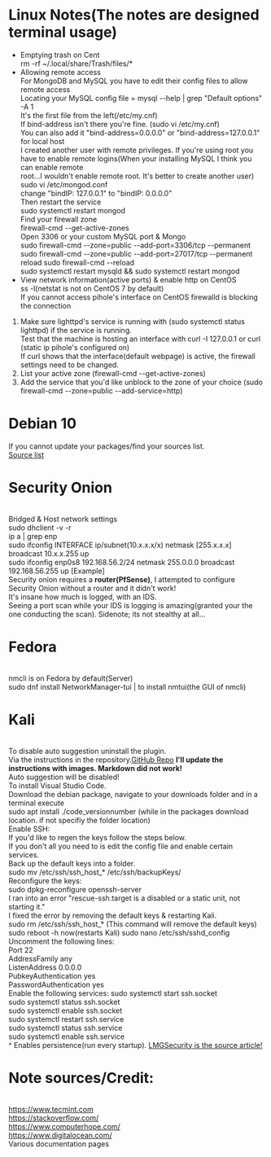 # Linux Notes(The notes are designed terminal usage)
* Emptying trash on Cent
 <br> rm -rf ~/.local/share/Trash/files/*
 * Allowing remote access
    <br>For MongoDB and MySQL you have to edit their config files to allow remote access
    <br>Locating your MySQL config file = mysql --help | grep "Default options" -A 1
    <br>It's the first file from the left(/etc/my.cnf)
    <br>If bind-address isn't there you're fine. (sudo vi /etc/my.cnf)
    <br>You can also add it "bind-address=0.0.0.0" or "bind-address=127.0.0.1" for local host
    <br>I created another user with remote privileges. If you're using root you have to enable remote logins(When your installing MySQL I think you can enable remote                  
  root...I wouldn't enable remote root. It's better to create another user)
    <br>sudo vi /etc/mongod.conf
    <br>change "bindIP: 127.0.0.1" to "bindIP: 0.0.0.0"
    <br>Then restart the service
    <br>sudo systemctl restart mongod
    <br>Find your firewall zone
    <br>firewall-cmd --get-active-zones
    <br>Open 3306 or your custom MySQL port & Mongo
    <br>sudo firewall-cmd --zone=public --add-port=3306/tcp --permanent
    <br>sudo firewall-cmd --zone=public --add-port=27017/tcp --permanent
    <br>reload sudo firewall-cmd --reload
    <br>sudo systemctl restart mysqld && sudo systemctl restart mongod
 * View network information(active ports) & enable http on CentOS
  <br>ss -l(netstat is not on CentOS 7 by default)
  <br>If you cannot access pihole's interface on CentOS firewalld is blocking the connection 
  1. Make sure lighttpd's service is running with (sudo systemctl status lighttpd) if the service is running.<br>Test that the machine is hosting an interface with    curl -I 127.0.0.1 or curl (static ip pihole's configured on)<br>
  If curl shows that the interface(default webpage) is active, the firewall settings need to be changed.
  2. List your active zone (firewall-cmd --get-active-zones)
  3. Add the service that you'd like unblock to the zone of your choice (sudo firewall-cmd --zone=public --add-service=http)
# Debian 10
If you cannot update your packages/find your sources list.<br>
[Source list](https://wiki.debian.org/SourcesList)

# Security Onion
<br>Bridged & Host network settings
<br>sudo dhclient -v -r
<br>ip a | grep enp
<br>sudo ifconfig INTERFACE ip/subnet(10.x.x.x/x) netmask [255.x.x.x] broadcast 10.x.x.255 up
<br>sudo ifconfig enp0s8 192.168.56.2/24 netmask 255.0.0.0 broadcast 192.168.56.255 up [Example]
<br>Security onion requires a <b>router(PfSense)</b>, I attempted to configure Security Onion without a router and it didn't work!
<br>It's insane how much is logged, with an IDS. 
<br>Seeing a port scan while your IDS is logging is amazing(granted your the one conducting the scan). Sidenote; its not stealthy at all...
# Fedora
<br>nmcli is on Fedora by default(Server)
<br>sudo dnf install NetworkManager-tui | to install nmtui(the GUI of nmcli)

# Kali
<br>To disable auto suggestion uninstall the plugin.<br>Via the instructions in the repository.[GitHub Repo](https://github.com/zsh-users/zsh-autosuggestions#enable-asynchronous-)
 <b>I'll update the instructions with images. Markdown did not work!</b>
 <br> Auto suggestion will be disabled!
<br>To install Visual Studio Code.<br>Download the debian package, navigate to your downloads folder and in a terminal execute<br>sudo apt install ./code_versionnumber (while in the packages download location. if not specifiy the folder location)
<br>
Enable SSH:<br>
If you'd like to regen the keys follow the steps below.<br>If you don't all you need to is edit the config file and enable certain services.
<br>
Back up the default keys into a folder.<br>
sudo mv /etc/ssh/ssh_host_* /etc/ssh/backupKeys/
<br> Reconfigure the keys:<br>
sudo dpkg-reconfigure openssh-server
<br>I ran into an error "rescue-ssh.target is a disabled or a static unit, not starting it."<br>
I fixed the error by removing the default keys & restarting Kali.<br>
sudo rm /etc/ssh/ssh_host_* (This command will remove the default keys)<br>
sudo reboot -h now(restarts Kali)
sudo nano /etc/ssh/sshd_config<br>
Uncomment the following lines:<br>
Port 22<br>
AddressFamily any<br>
ListenAddress 0.0.0.0<br>
PubkeyAuthentication yes<br>
PasswordAuthentication yes<br>
Enable the following services:
sudo systemctl start ssh.socket<br>
sudo systemctl status ssh.socket<br>
sudo systemctl enable ssh.socket<br>
sudo systemctl restart ssh.service<br>
sudo systemctl status ssh.service<br>
sudo systemctl enable ssh.service<br>
^ Enables persistence(run every startup).
[LMGSecurity is the source article!](https://www.lmgsecurity.com/enable-start-ssh-kali-linux/)

# Note sources/Credit:
<br>https://www.tecmint.com
<br>https://stackoverflow.com/
<br>https://www.computerhope.com/
<br>https://www.digitalocean.com/
<br>Various documentation pages


